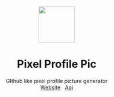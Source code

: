 #


<p align="center">
  <img src="https://github.com/captainayan/pixel-profile-pic/blob/main/icon.png?raw=true" width="96px"/>
  <h1 align="center">Pixel Profile Pic</h1>
  <p align="center">
    GIthub like pixel profile picture generator
    <br />
    <a href="https://captainayan.github.io/pixel-profile-pic">Website</a> &nbsp;
    <a href="https://pixel-profile-pic.herokuapp.com">Api</a>
  </p>
</p>